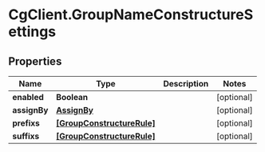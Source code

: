 # CgClient.GroupNameConstructureSettings

## Properties

Name | Type | Description | Notes
------------ | ------------- | ------------- | -------------
**enabled** | **Boolean** |  | [optional] 
**assignBy** | [**AssignBy**](AssignBy.md) |  | [optional] 
**prefixs** | [**[GroupConstructureRule]**](GroupConstructureRule.md) |  | [optional] 
**suffixs** | [**[GroupConstructureRule]**](GroupConstructureRule.md) |  | [optional] 


